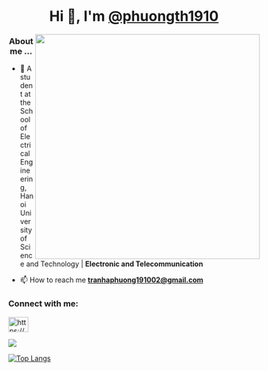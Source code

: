<h1 align = "center">Hi 👋, I'm <a href="https://github.com/phuongth1910/phuongth1910.git">@phuongth1910</a></h1>
<img align="right" width="auto" height="450" src="">

<h3 align="center">About me ... </h3>

- 👦 A student at the School of Electrical Engineering, Hanoi University of Science and Technology | **Electronic and Telecommunication**


- 📫 How to reach me **tranhaphuong191002@gmail.com**

<h3 align="left">Connect with me:</h3>
<p align="left">
<a href="https://www.facebook.com/phuongg.ha.56" target="blank"><img align="center" src="https://raw.githubusercontent.com/rahuldkjain/github-profile-readme-generator/master/src/images/icons/Social/facebook.svg" alt="https://www.facebook.com/phuongg.ha.56/" height="30" width="40" /></a>
</p>


![](https://komarev.com/ghpvc/?username=phuongth1910)


[![Top Langs](https://github-readme-stats.vercel.app/api/top-langs/?username=phuongth1910&layout=compact&langs_count=10)](https://github.com/anuraghazra/github-readme-stats)
